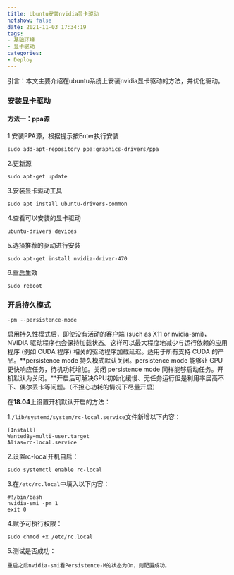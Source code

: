 ```yaml
---
title: Ubuntu安装nvidia显卡驱动
notshow: false
date: 2021-11-03 17:34:19
tags:
- 基础环境
- 显卡驱动
categories:
- Deploy
---
```


<!--more-->

引言：本文主要介绍在ubuntu系统上安装nvidia显卡驱动的方法，并优化驱动。

### 安装显卡驱动

#### 方法一：ppa源

1.安装PPA源，根据提示按Enter执行安装

```shell
sudo add-apt-repository ppa:graphics-drivers/ppa
```

2.更新源

```shell
sudo apt-get update 
```

3.安装显卡驱动工具

```shell
sudo apt install ubuntu-drivers-common
```

4.查看可以安装的显卡驱动

```shell
ubuntu-drivers devices 
```

5.选择推荐的驱动进行安装

```shell
sudo apt-get install nvidia-driver-470
```

6.重启生效

```shell
sudo reboot
```

### 开启持久模式

`-pm --persistence-mode`

启用持久性模式后，即使没有活动的客户端 (such as X11 or nvidia-smi)，NVIDIA 驱动程序也会保持加载状态。这样可以最大程度地减少与运行依赖的应用程序 (例如 CUDA 程序) 相关的驱动程序加载延迟。适用于所有支持 CUDA 的产品。**persistence mode 持久模式默认关闭。persistence mode 能够让 GPU 更快响应任务，待机功耗增加。关闭 persistence mode 同样能够启动任务。开机默认为关闭。**开启后可解决GPU初始化缓慢、无任务运行但是利用率居高不下、偶尔丢卡等问题。（不担心功耗的情况下尽量开启）

在**18.04**上设置开机默认开启的方法：

1.`/lib/systemd/system/rc-local.service`文件新增以下内容：

```shell
[Install]
WantedBy=multi-user.target
Alias=rc-local.service
```

2.设置rc-local开机自启：

```shell
sudo systemctl enable rc-local
```

3.在`/etc/rc.local`中填入以下内容：

```shell
#!/bin/bash
nvidia-smi -pm 1
exit 0
```

4.赋予可执行权限：

```shell
sudo chmod +x /etc/rc.local
```

5.测试是否成功：

```
重启之后nvidia-smi看Persistence-M的状态为On，则配置成功。
```

